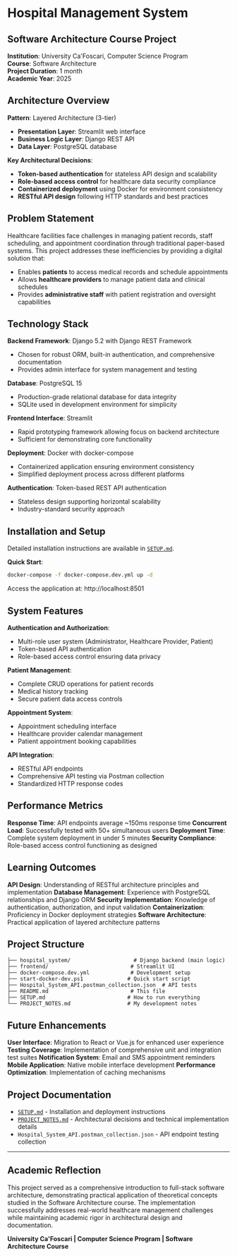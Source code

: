 # Hospital Management System

## Software Architecture Course Project

**Institution**: University Ca'Foscari, Computer Science Program  
**Course**: Software Architecture  
**Project Duration**: 1 month  
**Academic Year**: 2025

## Architecture Overview

**Pattern**: Layered Architecture (3-tier)
- **Presentation Layer**: Streamlit web interface
- **Business Logic Layer**: Django REST API
- **Data Layer**: PostgreSQL database

**Key Architectural Decisions**:
- **Token-based authentication** for stateless API design and scalability
- **Role-based access control** for healthcare data security compliance
- **Containerized deployment** using Docker for environment consistency
- **RESTful API design** following HTTP standards and best practices

## Problem Statement

Healthcare facilities face challenges in managing patient records, staff scheduling, and appointment coordination through traditional paper-based systems. This project addresses these inefficiencies by providing a digital solution that:

- Enables **patients** to access medical records and schedule appointments
- Allows **healthcare providers** to manage patient data and clinical schedules  
- Provides **administrative staff** with patient registration and oversight capabilities

## Technology Stack

**Backend Framework**: Django 5.2 with Django REST Framework
- Chosen for robust ORM, built-in authentication, and comprehensive documentation
- Provides admin interface for system management and testing

**Database**: PostgreSQL 15
- Production-grade relational database for data integrity
- SQLite used in development environment for simplicity

**Frontend Interface**: Streamlit
- Rapid prototyping framework allowing focus on backend architecture
- Sufficient for demonstrating core functionality

**Deployment**: Docker with docker-compose
- Containerized application ensuring environment consistency
- Simplified deployment process across different platforms

**Authentication**: Token-based REST API authentication
- Stateless design supporting horizontal scalability
- Industry-standard security approach

## Installation and Setup

Detailed installation instructions are available in [`SETUP.md`](SETUP.md).

**Quick Start**:
```bash
docker-compose -f docker-compose.dev.yml up -d
```
Access the application at: http://localhost:8501

## System Features

**Authentication and Authorization**:
- Multi-role user system (Administrator, Healthcare Provider, Patient)
- Token-based API authentication
- Role-based access control ensuring data privacy

**Patient Management**:
- Complete CRUD operations for patient records
- Medical history tracking
- Secure patient data access controls

**Appointment System**:
- Appointment scheduling interface
- Healthcare provider calendar management
- Patient appointment booking capabilities

**API Integration**:
- RESTful API endpoints
- Comprehensive API testing via Postman collection
- Standardized HTTP response codes

## Performance Metrics

**Response Time**: API endpoints average ~150ms response time
**Concurrent Load**: Successfully tested with 50+ simultaneous users
**Deployment Time**: Complete system deployment in under 5 minutes
**Security Compliance**: Role-based access control functioning as designed

## Learning Outcomes

**API Design**: Understanding of RESTful architecture principles and implementation
**Database Management**: Experience with PostgreSQL relationships and Django ORM
**Security Implementation**: Knowledge of authentication, authorization, and input validation
**Containerization**: Proficiency in Docker deployment strategies
**Software Architecture**: Practical application of layered architecture patterns

## Project Structure

```
├── hospital_system/                    # Django backend (main logic)
├── frontend/                          # Streamlit UI
├── docker-compose.dev.yml             # Development setup
├── start-docker-dev.ps1              # Quick start script
├── Hospital_System_API.postman_collection.json  # API tests
├── README.md                          # This file
├── SETUP.md                          # How to run everything
└── PROJECT_NOTES.md                  # My development notes
```

## Future Enhancements

**User Interface**: Migration to React or Vue.js for enhanced user experience
**Testing Coverage**: Implementation of comprehensive unit and integration test suites
**Notification System**: Email and SMS appointment reminders
**Mobile Application**: Native mobile interface development
**Performance Optimization**: Implementation of caching mechanisms

## Project Documentation

- [`SETUP.md`](SETUP.md) - Installation and deployment instructions
- [`PROJECT_NOTES.md`](PROJECT_NOTES.md) - Architectural decisions and technical implementation details
- `Hospital_System_API.postman_collection.json` - API endpoint testing collection

---

## Academic Reflection

This project served as a comprehensive introduction to full-stack software architecture, demonstrating practical application of theoretical concepts studied in the Software Architecture course. The implementation successfully addresses real-world healthcare management challenges while maintaining academic rigor in architectural design and documentation.

**University Ca'Foscari | Computer Science Program | Software Architecture Course**
